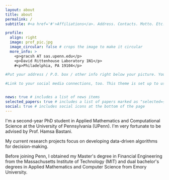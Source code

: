 ```yaml
---
layout: about
title: about
permalink: /
subtitle: #<a href='#'>Affiliations</a>. Address. Contacts. Motto. Etc.

profile:
  align: right
  image: prof_pic.jpg
  image_circular: false # crops the image to make it circular
  more_info: >
    <p>gracsh AT sas.upenn.edu</p>
    <p>David Rittenhouse Laboratory 1N1</p>
    #<p>Philadelphia, PA 19104</p>

#Put your address / P.O. box / other info right below your picture. You can also disable any of #these elements by editing `profile` property of the YAML header of your `_pages/about.md`. Edit #`_bibliography/papers.bib` and Jekyll will render your [publications page](/al-folio/publications/) #automatically.

#Link to your social media connections, too. This theme is set up to use [Font Awesome icons]#(https://fontawesome.com/) and [Academicons](https://jpswalsh.github.io/academicons/), like the ones #below. Add your Facebook, Twitter, LinkedIn, Google Scholar, or just disable all of them.


news: true # includes a list of news items
selected_papers: true # includes a list of papers marked as "selected={true}"
social: true # includes social icons at the bottom of the page
---
```



I'm a second-year PhD student in Applied Mathematics and Computational Science at the University of Pennsylvania (UPenn). I'm very fortunate to be advised by Prof. Hamsa Bastani.

My current research projects focus on developing data-driven algorithms for decision-making. 

Before joining Penn, I obtained my Master's degree in Financial Engineering from the Massachusetts Institute of Technology (MIT) and dual bachelor's degrees in Applied Mathematics and Computer Science from Emory University.
